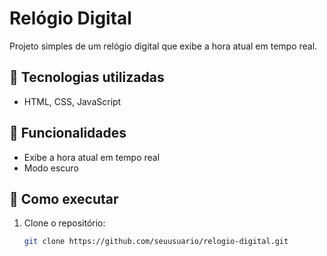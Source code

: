 # Relógio Digital 

Projeto simples de um relógio digital que exibe a hora atual em tempo real.

## 🚀 Tecnologias utilizadas
- HTML, CSS, JavaScript

## 📌 Funcionalidades
- Exibe a hora atual em tempo real
- Modo escuro

## 🔧 Como executar
1. Clone o repositório:
   ```sh
   git clone https://github.com/seuusuario/relogio-digital.git
